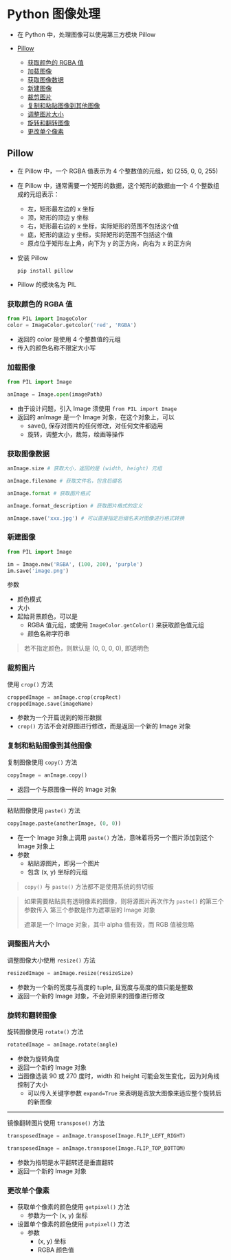 # Python 图像处理

- 在 Python 中，处理图像可以使用第三方模块 Pillow

- [Pillow](#pillow)
    - [获取颜色的 RGBA 值](#获取颜色的-rgba-值)
    - [加载图像](#加载图像)
    - [获取图像数据](#获取图像数据)
    - [新建图像](#新建图像)
    - [裁剪图片](#裁剪图片)
    - [复制和粘贴图像到其他图像](#复制和粘贴图像到其他图像)
    - [调整图片大小](#调整图片大小)
    - [旋转和翻转图像](#旋转和翻转图像)
    - [更改单个像素](#更改单个像素)

## Pillow

- 在 Pillow 中，一个 RGBA 值表示为 4 个整数值的元组，如 (255, 0, 0, 255)
- 在 Pillow 中，通常需要一个矩形的数据，这个矩形的数据由一个 4 个整数组成的元组表示：
    - 左，矩形最左边的 x 坐标
    - 顶，矩形的顶边 y 坐标
    - 右，矩形最右边的 x 坐标，实际矩形的范围不包括这个值
    - 底，矩形的底边 y 坐标，实际矩形的范围不包括这个值
    - 原点位于矩形左上角，向下为 y 的正方向，向右为 x 的正方向

- 安装 Pillow

    ```shell
    pip install pillow
    ```

- Pillow 的模块名为 PIL

### 获取颜色的 RGBA 值

```py
from PIL import ImageColor
color = ImageColor.getcolor('red', 'RGBA')
```

- 返回的 color 是使用 4 个整数值的元组
- 传入的颜色名称不限定大小写

### 加载图像

```py
from PIL import Image

anImage = Image.open(imagePath)
```

- 由于设计问题，引入 Image 须使用 `from PIL import Image`
- 返回的 anImage 是一个 Image 对象，在这个对象上，可以
    - save(), 保存对图片的任何修改，对任何文件都适用
    - 旋转，调整大小，裁剪，绘画等操作

### 获取图像数据

```py
anImage.size # 获取大小，返回的是 (width, height) 元组

anImage.filename # 获取文件名，包含后缀名

anImage.format # 获取图片格式

anImage.format_description # 获取图片格式的定义

anImage.save('xxx.jpg') # 可以直接指定后缀名来对图像进行格式转换
```

### 新建图像

```py
from PIL import Image

im = Image.new('RGBA', (100, 200), 'purple')
im.save('image.png')
```

参数

- 颜色模式
- 大小
- 起始背景颜色，可以是
    - RGBA 值元组，或使用 `ImageColor.getColor()` 来获取颜色值元组
    - 颜色名称字符串

> 若不指定颜色，则默认是 (0, 0, 0, 0), 即透明色


### 裁剪图片

使用 `crop()` 方法

```py
croppedImage = anImage.crop(cropRect)
croppedImage.save(imageName)
```

- 参数为一个开篇说到的矩形数据
- `crop()` 方法不会对原图进行修改，而是返回一个新的 Image 对象

### 复制和粘贴图像到其他图像

复制图像使用 `copy()` 方法

```py
copyImage = anImage.copy()
```

- 返回一个与原图像一样的 Image 对象

---

粘贴图像使用 `paste()` 方法

```py
copyImage.paste(anotherImage, (0, 0))
```

- 在一个 Image 对象上调用 `paste()` 方法，意味着将另一个图片添加到这个 Image 对象上
- 参数
    - 粘贴源图片，即另一个图片
    - 包含 (x, y) 坐标的元组

> `copy()` 与 `paste()` 方法都不是使用系统的剪切板 

> 如果需要粘贴具有透明像素的图像，则将源图片再次作为 `paste()` 的第三个参数传入
> 第三个参数是作为遮罩层的 Image 对象
> 
> 遮罩是一个 Image 对象，其中 alpha 值有效，而 RGB 值被忽略

### 调整图片大小

调整图像大小使用 `resize()` 方法

```py
resizedImage = anImage.resize(resizeSize)
```

- 参数为一个新的宽度与高度的 tuple, 且宽度与高度的值只能是整数
- 返回一个新的 Image 对象，不会对原来的图像进行修改

### 旋转和翻转图像

旋转图像使用 `rotate()` 方法

```py
rotatedImage = anImage.rotate(angle)
```

- 参数为旋转角度
- 返回一个新的 Image 对象
- 当图像选装 90 或 270 度时，width 和 height 可能会发生变化，因为对角线控制了大小
    - 可以传入关键字参数 `expand=True` 来表明是否放大图像来适应整个旋转后的新图像

---

镜像翻转图片使用 `transpose()` 方法

```py
transposedImage = anImage.transpose(Image.FLIP_LEFT_RIGHT)

transposedImage = anImage.transpose(Image.FLIP_TOP_BOTTOM)
```

- 参数为指明是水平翻转还是垂直翻转
- 返回一个新的 Image 对象

### 更改单个像素

- 获取单个像素的颜色使用 `getpixel()` 方法
    - 参数为一个 (x, y) 坐标
- 设置单个像素的颜色使用 `putpixel()` 方法
    - 参数
        - (x, y) 坐标
        - RGBA 颜色值


